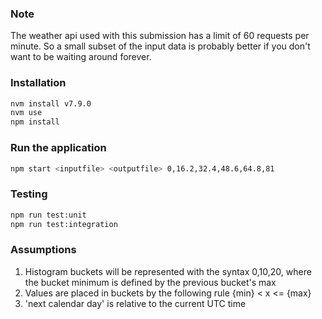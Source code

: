 ### Note
The weather api used with this submission has a limit of 60 requests per minute. So a small subset of the input data is probably better if you don't want to be waiting around forever.

### Installation
```bash
nvm install v7.9.0
nvm use
npm install
```

### Run the application
```bash
npm start <inputfile> <outputfile> 0,16.2,32.4,48.6,64.8,81
```

### Testing
```bash
npm run test:unit
npm run test:integration
```


### Assumptions
1. Histogram buckets will be represented with the syntax 0,10,20, where the bucket minimum is defined by the previous bucket's max
2. Values are placed in buckets by the following rule  {min} < x  <= {max}
3. 'next calendar day' is relative to the current UTC time